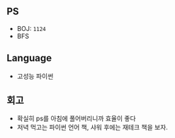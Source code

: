 ## PS

- BOJ: `1124`
- BFS

## Language

- 고성능 파이썬

## 회고

- 확실히 ps를 아침에 풀어버리니까 효율이 좋다
- 저녁 먹고는 파이썬 언어 책, 샤워 후에는 재테크 책을 보자.
